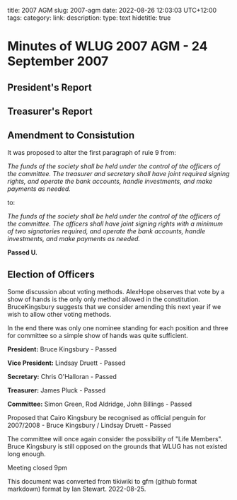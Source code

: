 title: 2007 AGM
slug: 2007-agm
date: 2022-08-26 12:03:03 UTC+12:00
tags: 
category: 
link: 
description: 
type: text
hidetitle: true

# Minutes of WLUG 2007 AGM - 24 September 2007

## President's Report

## Treasurer's Report

## Amendment to Consistution

It was proposed to alter the first paragraph of rule 9 from:

*The funds of the society shall be held under the control of the
officers of the committee. The treasurer and secretary shall have joint
required signing rights, and operate the bank accounts, handle
investments, and make payments as needed.*

to:

*The funds of the society shall be held under the control of the
officers of the committee. The officers shall have joint signing rights
with a minimum of two signatories required, and operate the bank
accounts, handle investments, and make payments as needed.* 

**Passed U.**

## Election of Officers

Some discussion about voting methods. AlexHope observes that vote by a
show of hands is the only only method allowed in the constitution.
BruceKingsbury suggests that we consider amending this next year if we
wish to allow other voting methods.

In the end there was only one nominee standing for each position and
three for committee so a simple show of hands was quite sufficient.

**President:** Bruce Kingsbury - Passed

**Vice President:** Lindsay Druett - Passed

**Secretary:** Chris O'Halloran - Passed

**Treasurer:** James Pluck - Passed

**Committee:** Simon Green, Rod Aldridge, John Billings - Passed

Proposed that Cairo Kingsbury be recognised as official penguin for
2007/2008 - Bruce Kingsbury / Lindsay Druett - Passed

The committee will once again consider the possibility of "Life
Members". Bruce Kingsbury is still opposed on the grounds that WLUG has
not existed long enough.

Meeting closed 9pm

This document was converted from tikiwiki to gfm (github format markdown) format by Ian Stewart. 2022-08-25.
